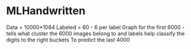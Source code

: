 # MLHandwritten

Data = 10000\*1084
Labeled = 60 - 6 per label
Graph for the first 6000 - tells what cluster the 6000 images belong to and labels help classify the digits to the right buckets
To predict the last 4000

